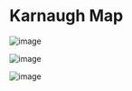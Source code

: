 # Karnaugh Map

![image](https://github.com/user-attachments/assets/ca038989-15a7-495a-95e3-b4f133783652)

![image](https://github.com/user-attachments/assets/46976f81-c1a2-41ff-9867-4403d0188b0e)

![image](https://github.com/user-attachments/assets/44eb9c51-ca14-418c-88b5-b38918a1af9b)
